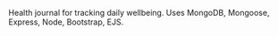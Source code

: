 Health journal for tracking daily wellbeing.
Uses MongoDB, Mongoose, Express, Node, Bootstrap, EJS.
